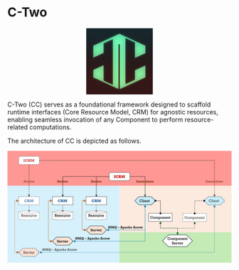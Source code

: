 # C-Two

<p align="center">
<img align="center" width="150px" src="https://raw.githubusercontent.com/world-in-progress/c-two/main/doc/images/logo.png">
</p>

C-Two (CC) serves as a foundational framework designed to scaffold runtime interfaces (Core Resource Model, CRM) for agnostic resources, enabling seamless invocation of any Component to perform resource-related computations.

The architecture of CC is depicted as follows.

<img src="https://raw.githubusercontent.com/world-in-progress/c-two/main/doc/images/architecture.png" alt="Architecture" width="1500" />